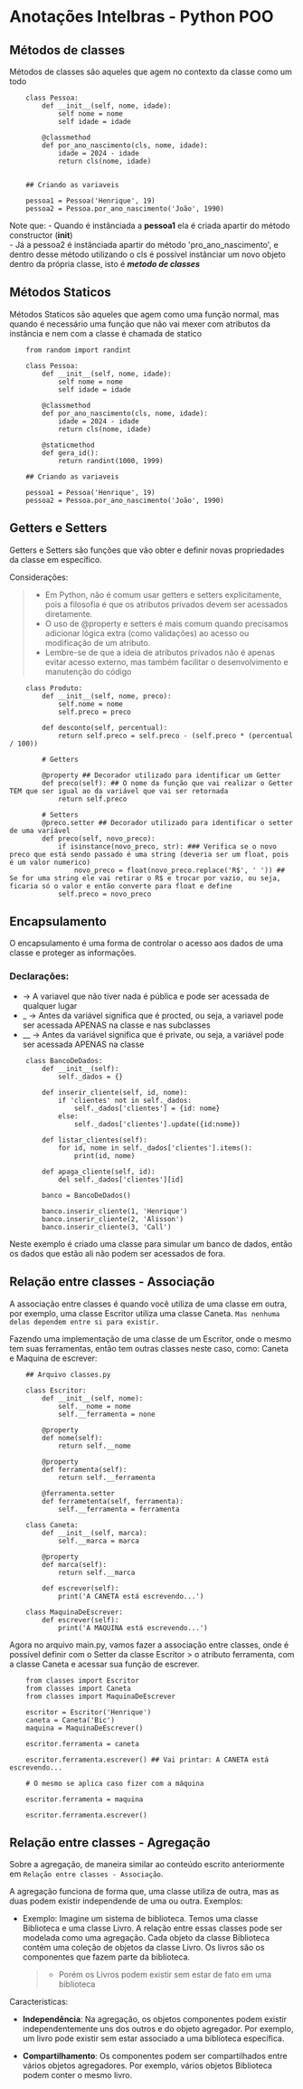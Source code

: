 # Anotações Intelbras - Python POO

## Métodos de classes

Métodos de classes são aqueles que agem no contexto da classe como um todo

```
    class Pessoa:
        def __init__(self, nome, idade):
            self nome = nome
            self idade = idade

        @classmethod
        def por_ano_nascimento(cls, nome, idade):
            idade = 2024 - idade
            return cls(nome, idade)

    
    ## Criando as variaveis

    pessoa1 = Pessoa('Henrique', 19)
    pessoa2 = Pessoa.por_ano_nascimento('João', 1990)
```

Note que: 
    - Quando é instânciada a __pessoa1__ ela é criada apartir do método constructor (__init__)  
    - Já a pessoa2 é instânciada apartir do método 'pro_ano_nascimento', e dentro desse método utilizando o cls é possível instânciar um  novo objeto dentro da própria classe, isto é __*metodo de classes*__

## Métodos Staticos

Métodos Staticos são aqueles que agem como uma função normal, mas quando é necessário uma função que não vai mexer com atributos da instância e nem com a classe é chamada de statico

```
    from random import randint
    
    class Pessoa:
        def __init__(self, nome, idade):
            self nome = nome
            self idade = idade

        @classmethod
        def por_ano_nascimento(cls, nome, idade):
            idade = 2024 - idade
            return cls(nome, idade)
        
        @staticmethod
        def gera_id():
            return randint(1000, 1999)
    
    ## Criando as variaveis

    pessoa1 = Pessoa('Henrique', 19)
    pessoa2 = Pessoa.por_ano_nascimento('João', 1990)
```

## Getters e Setters

Getters e Setters são funções que vão obter e definir novas propriedades da classe em específico.

Considerações:
> - Em Python, não é comum usar getters e setters explicitamente, pois a filosofia é que os atributos privados devem ser acessados diretamente.
> - O uso de @property e setters é mais comum quando precisamos adicionar lógica extra (como validações) ao acesso ou modificação de um atributo.
> - Lembre-se de que a ideia de atributos privados não é apenas evitar acesso externo, mas também facilitar o desenvolvimento e manutenção do código

```
    class Produto:
        def __init__(self, nome, preco):
            self.nome = nome
            self.preco = preco
        
        def desconto(self, percentual):
            return self.preco = self.preco - (self.preco * (percentual / 100))
        
        # Getters

        @property ## Decorador utilizado para identificar um Getter
        def preco(self): ## O nome da função que vai realizar o Getter TEM que ser igual ao da variável que vai ser retornada
            return self.preco
        
        # Setters
        @preco.setter ## Decorador utilizado para identificar o setter de uma variável
        def preco(self, novo_preco):
            if isinstance(novo_preco, str): ### Verifica se o novo preco que está sendo passado é uma string (deveria ser um float, pois é um valor numerico)
                novo_preco = float(novo_preco.replace('R$', ' ')) ## Se for uma string ele vai retirar o R$ e trocar por vazio, ou seja, ficaria só o valor e então converte para float e define
            self.preco = novo_preco

```

## Encapsulamento

O encapsulamento é uma forma de controlar o acesso aos dados de uma classe e proteger as informações.

### Declarações:
-  -> A variavel que não tiver nada é pública e pode ser acessada de qualquer lugar 
- _ -> Antes da variável significa que é procted, ou seja, a variavel pode ser acessada APENAS na classe e nas subclasses
- __ -> Antes da variável significa que é private, ou seja, a variável pode ser acessada APENAS na classe

```
    class BancoDeDados:
        def __init__(self):
            self._dados = {}

        def inserir_cliente(self, id, nome):
            if 'clientes' not in self._dados:
                self._dados['clientes'] = {id: nome}
            else:
                self._dados['clientes'].update({id:nome})
        
        def listar_clientes(self):
            for id, nome in self._dados['clientes'].items():
                print(id, nome)
        
        def apaga_cliente(self, id):
            del self._dados['clientes'][id]

        banco = BancoDeDados()

        banco.inserir_cliente(1, 'Henrique')
        banco.inserir_cliente(2, 'Alisson')
        banco.inserir_cliente(3, 'Call')

```

Neste exemplo é criado uma classe para simular um banco de dados, então os dados que estão ali não podem ser acessados de fora.

## Relação entre classes - Associação

A associação entre classes é quando você utiliza de uma classe em outra, por exemplo, uma classe Escritor utiliza uma classe Caneta. `Mas nenhuma delas dependem entre si para existir.`

Fazendo uma implementação de uma classe de um Escritor, onde o mesmo tem suas ferramentas, então tem outras classes neste caso, como: Caneta e Maquina de escrever:

```
    ## Arquivo classes.py

    class Escritor:
        def __init__(self, nome):
            self.__nome = nome
            self.__ferramenta = none
        
        @property
        def nome(self):
            return self.__nome

        @property
        def ferramenta(self):
            return self.__ferramenta
        
        @ferramenta.setter
        def ferrametenta(self, ferramenta):
            self.__ferramenta = ferramenta

    class Caneta:
        def __init__(self, marca):
            self.__marca = marca

        @property
        def marca(self):
            return self.__marca

        def escrever(self):
            print('A CANETA está escrevendo...')

    class MaquinaDeEscrever:
        def escrever(self):
            print('A MAQUINA está escrevendo...')
```

Agora no arquivo main.py, vamos fazer a associação entre classes, onde é possível definir com o Setter da classe Escritor > o atributo ferramenta, com a classe Caneta e acessar sua função de escrever.

```
    from classes import Escritor
    from classes import Caneta
    from classes import MaquinaDeEscrever

    escritor = Escritor('Henrique')
    caneta = Caneta('Bic')
    maquina = MaquinaDeEscrever()

    escritor.ferramenta = caneta

    escritor.ferramenta.escrever() ## Vai printar: A CANETA está escrevendo...

    # O mesmo se aplica caso fizer com a máquina

    escritor.ferramenta = maquina

    escritor.ferramenta.escrever()

```

## Relação entre classes - Agregação

Sobre a agregação, de maneira similar ao conteúdo escrito anteriormente em `Relação entre classes - Associação`. 

A agregação funciona de forma que, uma classe utiliza de outra, mas as duas podem existir independende de uma ou outra. Exemplos:

- Exemplo: Imagine um sistema de biblioteca. Temos uma classe Biblioteca e uma classe Livro. A relação entre essas classes pode ser modelada como uma agregação. Cada objeto da classe Biblioteca contém uma coleção de objetos da classe Livro. Os livros são os componentes que fazem parte da biblioteca.
    > - Porém os Livros podem existir sem estar de fato em uma biblioteca

Caracteristicas: 
- __Independência__: Na agregação, os objetos componentes podem existir independentemente uns dos outros e do objeto agregador. Por exemplo, um livro pode existir sem estar associado a uma biblioteca específica.

- __Compartilhamento__: Os componentes podem ser compartilhados entre vários objetos agregadores. Por exemplo, vários objetos Biblioteca podem conter o mesmo livro.